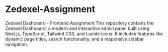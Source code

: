 # Zedexel-Assignment
Zedexel Dashboard - Frontend Assignment This repository contains the Zedexel Dashboard, a modern and interactive admin panel built using Next.js, TypeScript, Tailwind CSS, and Lucide Icons. It includes features like dynamic page titles, search functionality, and a responsive sidebar navigation.

